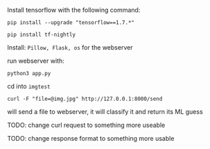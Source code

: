 Install tensorflow with the following command:

`pip install --upgrade "tensorflow==1.7.*"`

`pip install tf-nightly`

Install: `Pillow, Flask, os` for the webserver

run webserver with:

`python3 app.py`

cd into `imgtest`

`curl -F "file=@img.jpg" http://127.0.0.1:8000/send`

will send a file to webserver, it will classify it and return its ML guess


TODO: change curl request to something more useable 

TODO: change response format to something more usable
